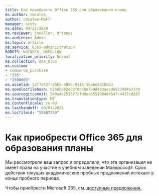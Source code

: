 ```yaml
---
title: Как приобрести Office 365 для образования планы
ms.author: cmcatee
author: cmcatee-MSFT
manager: scotv
ms.date: 04/21/2020
ms.reviewer: jmueller, drjones
ms.audience: Admin
ms.topic: article
ms.service: o365-administration
ROBOTS: NOINDEX, NOFOLLOW
localization_priority: Normal
ms.collection: Adm_O365
ms.custom:
- commerce_purchase
- "335"
- "1500009"
ms.assetid: 22f7af2f-85b5-405b-9116-50abe531b023
ms.openlocfilehash: b150beb2ed2f0e4b87a9d4b3aead6927094a7339
ms.sourcegitcommit: 540a4e2515f7cfddee65519046454fc4437cd287
ms.translationtype: MT
ms.contentlocale: ru-RU
ms.lasthandoff: 08/01/2021
ms.locfileid: "53687259"
---
```

# <a name="how-to-purchase-office-365-education-plans"></a>Как приобрести Office 365 для образования планы

Мы рассмотрели ваш запрос и определили, что эта организация не имеет права на участие в учебном заведении Майкрософт. Срок действия текущих академических пробных предложений истекает в конце пробного периода.
  
Чтобы приобрести Microsoft 365, см. [доступные предложения.](https://go.microsoft.com/fwlink/p/?linkid=868433)  